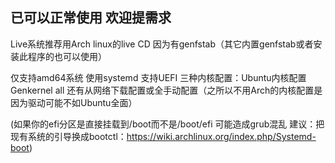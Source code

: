 ## 已可以正常使用 欢迎提需求
 
 Live系统推荐用Arch linux的live CD 因为有genfstab（其它内置genfstab或者安装此程序的也可以使用）
 
 仅支持amd64系统 使用systemd 支持UEFI 三种内核配置：Ubuntu内核配置 Genkernel all 还有从网络下载配置或全手动配置（之所以不用Arch的内核配置是因为驱动可能不如Ubuntu全面）
 
 (如果你的efi分区是直接挂载到/boot而不是/boot/efi 可能造成grub混乱 建议：把现有系统的引导换成bootctl：https://wiki.archlinux.org/index.php/Systemd-boot)

